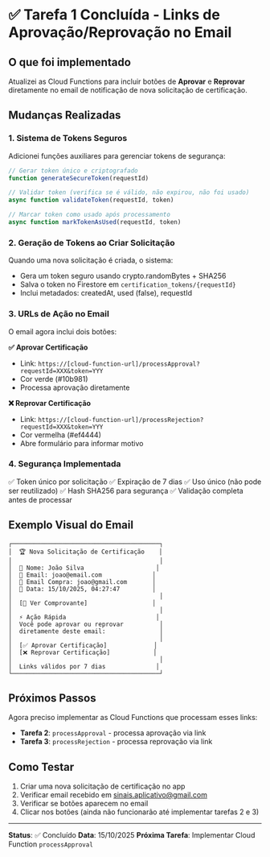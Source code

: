 # ✅ Tarefa 1 Concluída - Links de Aprovação/Reprovação no Email

## O que foi implementado

Atualizei as Cloud Functions para incluir botões de **Aprovar** e **Reprovar** diretamente no email de notificação de nova solicitação de certificação.

## Mudanças Realizadas

### 1. Sistema de Tokens Seguros

Adicionei funções auxiliares para gerenciar tokens de segurança:

```javascript
// Gerar token único e criptografado
function generateSecureToken(requestId)

// Validar token (verifica se é válido, não expirou, não foi usado)
async function validateToken(requestId, token)

// Marcar token como usado após processamento
async function markTokenAsUsed(requestId, token)
```

### 2. Geração de Tokens ao Criar Solicitação

Quando uma nova solicitação é criada, o sistema:
- Gera um token seguro usando crypto.randomBytes + SHA256
- Salva o token no Firestore em `certification_tokens/{requestId}`
- Inclui metadados: createdAt, used (false), requestId

### 3. URLs de Ação no Email

O email agora inclui dois botões:

**✅ Aprovar Certificação**
- Link: `https://[cloud-function-url]/processApproval?requestId=XXX&token=YYY`
- Cor verde (#10b981)
- Processa aprovação diretamente

**❌ Reprovar Certificação**
- Link: `https://[cloud-function-url]/processRejection?requestId=XXX&token=YYY`
- Cor vermelha (#ef4444)
- Abre formulário para informar motivo

### 4. Segurança Implementada

✅ Token único por solicitação
✅ Expiração de 7 dias
✅ Uso único (não pode ser reutilizado)
✅ Hash SHA256 para segurança
✅ Validação completa antes de processar

## Exemplo Visual do Email

```
┌─────────────────────────────────────────┐
│  🏆 Nova Solicitação de Certificação    │
│                                         │
│  👤 Nome: João Silva                    │
│  📧 Email: joao@email.com              │
│  🛒 Email Compra: joao@gmail.com       │
│  📅 Data: 15/10/2025, 04:27:47         │
│                                         │
│  [📄 Ver Comprovante]                  │
│                                         │
│  ⚡ Ação Rápida                         │
│  Você pode aprovar ou reprovar          │
│  diretamente deste email:               │
│                                         │
│  [✅ Aprovar Certificação]             │
│  [❌ Reprovar Certificação]            │
│                                         │
│  Links válidos por 7 dias              │
└─────────────────────────────────────────┘
```

## Próximos Passos

Agora preciso implementar as Cloud Functions que processam esses links:
- **Tarefa 2**: `processApproval` - processa aprovação via link
- **Tarefa 3**: `processRejection` - processa reprovação via link

## Como Testar

1. Criar uma nova solicitação de certificação no app
2. Verificar email recebido em sinais.aplicativo@gmail.com
3. Verificar se botões aparecem no email
4. Clicar nos botões (ainda não funcionarão até implementar tarefas 2 e 3)

---

**Status**: ✅ Concluído
**Data**: 15/10/2025
**Próxima Tarefa**: Implementar Cloud Function `processApproval`

